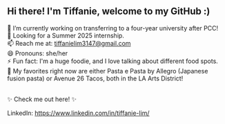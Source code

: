 ## Hi there! I'm Tiffanie, welcome to my GitHub :)

🔭  I’m currently working on transferring to a four-year university after PCC! <br />
🌱  Looking for a Summer 2025 internship. <br />
📫  Reach me at: tiffanielim3147@gmail.com <br />
😄  Pronouns: she/her <br />
⚡  Fun fact: I'm a huge foodie, and I love talking about different food spots. <br />
🌮  My favorites right now are either Pasta e Pasta by Allegro (Japanese fusion pasta) or Avenue 26 Tacos, both in the LA Arts District!
<br />

<br />
✨  Check me out here! ✨ <br />

LinkedIn: https://www.linkedin.com/in/tiffanie-lim/
